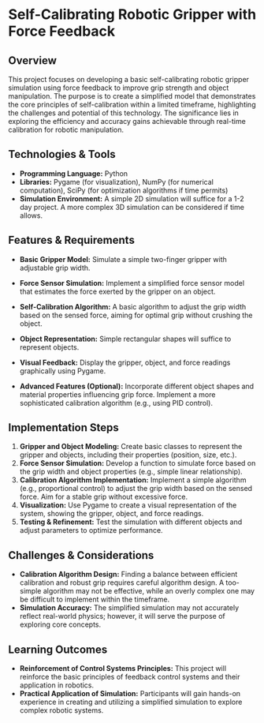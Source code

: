 # Self-Calibrating Robotic Gripper with Force Feedback

## Overview
This project focuses on developing a basic self-calibrating robotic gripper simulation using force feedback to improve grip strength and object manipulation. The purpose is to create a simplified model that demonstrates the core principles of self-calibration within a limited timeframe, highlighting the challenges and potential of this technology.  The significance lies in exploring the efficiency and accuracy gains achievable through real-time calibration for robotic manipulation.

## Technologies & Tools
- **Programming Language:** Python
- **Libraries:** Pygame (for visualization), NumPy (for numerical computation), SciPy (for optimization algorithms if time permits)
- **Simulation Environment:**  A simple 2D simulation will suffice for a 1-2 day project.  A more complex 3D simulation can be considered if time allows.

## Features & Requirements
- **Basic Gripper Model:** Simulate a simple two-finger gripper with adjustable grip width.
- **Force Sensor Simulation:** Implement a simplified force sensor model that estimates the force exerted by the gripper on an object.
- **Self-Calibration Algorithm:**  A basic algorithm to adjust the grip width based on the sensed force, aiming for optimal grip without crushing the object.
- **Object Representation:**  Simple rectangular shapes will suffice to represent objects.
- **Visual Feedback:** Display the gripper, object, and force readings graphically using Pygame.

- **Advanced Features (Optional):**  Incorporate different object shapes and material properties influencing grip force. Implement a more sophisticated calibration algorithm (e.g., using PID control).

## Implementation Steps
1. **Gripper and Object Modeling:** Create basic classes to represent the gripper and objects, including their properties (position, size, etc.).
2. **Force Sensor Simulation:**  Develop a function to simulate force based on the grip width and object properties (e.g., simple linear relationship).
3. **Calibration Algorithm Implementation:** Implement a simple algorithm (e.g., proportional control) to adjust the grip width based on the sensed force. Aim for a stable grip without excessive force.
4. **Visualization:** Use Pygame to create a visual representation of the system, showing the gripper, object, and force readings.
5. **Testing & Refinement:**  Test the simulation with different objects and adjust parameters to optimize performance.


## Challenges & Considerations
- **Calibration Algorithm Design:** Finding a balance between efficient calibration and robust grip requires careful algorithm design.  A too-simple algorithm may not be effective, while an overly complex one may be difficult to implement within the timeframe.
- **Simulation Accuracy:**  The simplified simulation may not accurately reflect real-world physics; however, it will serve the purpose of exploring core concepts.


## Learning Outcomes
- **Reinforcement of Control Systems Principles:** This project will reinforce the basic principles of feedback control systems and their application in robotics.
- **Practical Application of Simulation:**  Participants will gain hands-on experience in creating and utilizing a simplified simulation to explore complex robotic systems.

